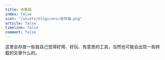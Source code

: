 ```yaml
---
title: 收集箱
index: false
icon: "/assets/blogicons/收件箱.png"
article: false
timeline: false
comment: false
---
```


这里会存放一些我自己觉得好用、好玩、有意思的工具，当然也可能会出现一些转载的文章什么的。

<div class="catalog-display-container">
  <Catalog hideHeading />
</div>
